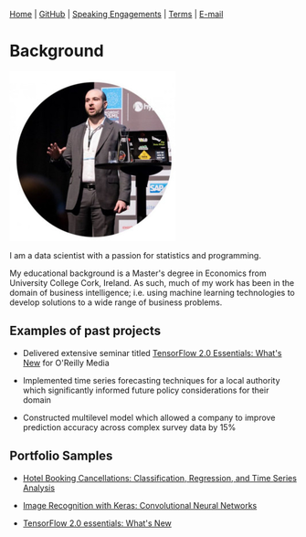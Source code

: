 [Home](https://mgcodesandstats.github.io/) |
[GitHub](https://github.com/mgcodesandstats) |
[Speaking Engagements](https://mgcodesandstats.github.io/speaking-engagements/) |
[Terms](https://mgcodesandstats.github.io/terms/) |
[E-mail](mailto:contact@michael-grogan.com)

# Background

![profile](resize-0251.jpg)

I am a data scientist with a passion for statistics and programming.

My educational background is a Master's degree in Economics from University College Cork, Ireland. As such, much of my work has been in the domain of business intelligence; i.e. using machine learning technologies to develop solutions to a wide range of business problems.

## Examples of past projects

* Delivered extensive seminar titled [TensorFlow 2.0 Essentials: What's New](https://learning.oreilly.com/live-training/courses/tensorflow-20-essentials-whats-new/0636920307167/) for O'Reilly Media

* Implemented time series forecasting techniques for a local authority which significantly informed future policy considerations for their domain

* Constructed multilevel model which allowed a company to improve prediction accuracy across complex survey data by 15%

## Portfolio Samples

* [Hotel Booking Cancellations: Classification, Regression, and Time Series Analysis](https://www.michael-grogan.com/hotel-modelling)

* [Image Recognition with Keras: Convolutional Neural Networks](https://www.michael-grogan.com/image-recognition-with-keras-convolutional-neural-networks/)

* [TensorFlow 2.0 essentials: What's New](https://github.com/MGCodesandStats/tfv2)
